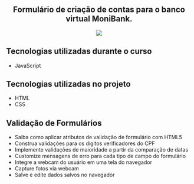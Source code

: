  <h2 align="center">Formulário de criação de contas para o banco virtual MoniBank.</h2>
 <p align="center">
    <img src="https://github.com/user-attachments/assets/0df0ba85-9d86-4a32-822e-c8cf5bc11091">
</p>

## Tecnologias utilizadas durante o curso
* JavaScript

## Tecnologias utilizadas no projeto
* HTML
* CSS

## Validação de Formulários

* Saiba como aplicar atributos de validação de formulário com HTML5
* Construa validações para os dígitos verificadores do CPF
* Implemente validações de maioridade a partir da comparação de datas
* Customize mensagens de erro para cada tipo de campo do formulário
* Integre a webcam do usuário em uma tela do navegador
* Capture fotos via webcam
* Salve e edite dados salvos no navegador
